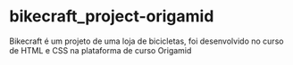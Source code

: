 # bikecraft_project-origamid
Bikecraft é um projeto de uma loja de bicicletas, foi desenvolvido no curso de HTML e CSS na plataforma de curso Origamid
